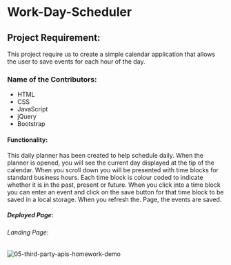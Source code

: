 # Work-Day-Scheduler
## Project Requirement:

This project require us to create a simple calendar application that allows the user to save events for each hour of the day.

### Name of the Contributors:

-	HTML
-	CSS
-	JavaScript
-	jQuery 
-	Bootstrap


#### Functionality:

This daily planner has been created to help schedule daily. When the planner is opened, you will see the current day displayed at the tip of the calendar.
When you scroll down you will be presented with time blocks for standard business hours. Each time block is colour coded to indicate whether it is in the past, present or future. 
When you click into a time block you can enter an event and click on the save button for that time block to be saved in a local storage. When you refresh the. Page, the events are saved.

##### Deployed Page:



###### Landing Page:
![05-third-party-apis-homework-demo](https://user-images.githubusercontent.com/75565115/113739249-2f245000-9732-11eb-9bbe-c1c21de022f1.gif)
